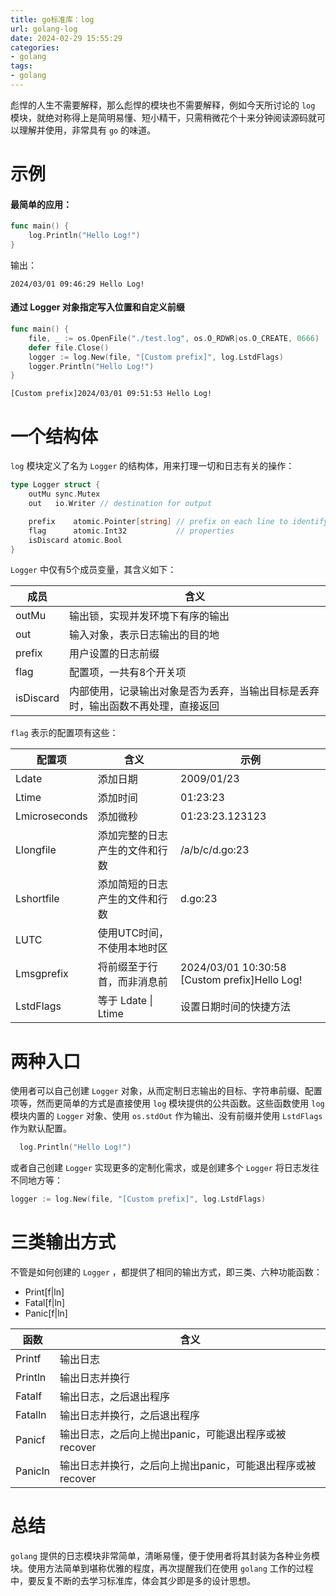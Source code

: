 ```yaml
---
title: go标准库：log
url: golang-log
date: 2024-02-29 15:55:29
categories:
- golang
tags:
- golang
---
```


彪悍的人生不需要解释，那么彪悍的模块也不需要解释，例如今天所讨论的 `log` 模块，就绝对称得上是简明易懂、短小精干，只需稍微花个十来分钟阅读源码就可以理解并使用，非常具有 `go` 的味道。

<!-- more -->

# 示例

#### 最简单的应用：

```go test.go
func main() {
	log.Println("Hello Log!")
}
```

输出：

```log
2024/03/01 09:46:29 Hello Log!
```

#### 通过 Logger 对象指定写入位置和自定义前缀

```go test.go
func main() {
	file, _ := os.OpenFile("./test.log", os.O_RDWR|os.O_CREATE, 0666)
	defer file.Close()
	logger := log.New(file, "[Custom prefix]", log.LstdFlags)
	logger.Println("Hello Log!")
}
```

```log test.log
[Custom prefix]2024/03/01 09:51:53 Hello Log!
```

# 一个结构体

`log` 模块定义了名为 `Logger` 的结构体，用来打理一切和日志有关的操作：

```go log.go
type Logger struct {
	outMu sync.Mutex
	out   io.Writer // destination for output

	prefix    atomic.Pointer[string] // prefix on each line to identify the logger (but see Lmsgprefix)
	flag      atomic.Int32           // properties
	isDiscard atomic.Bool
}
```

`Logger` 中仅有5个成员变量，其含义如下：

| 成员 | 含义 |
| --- | --- |
| outMu | 输出锁，实现并发环境下有序的输出 |
| out | 输入对象，表示日志输出的目的地 |
| prefix | 用户设置的日志前缀 |
| flag | 配置项，一共有8个开关项 |
| isDiscard | 内部使用，记录输出对象是否为丢弃，当输出目标是丢弃时，输出函数不再处理，直接返回 |

`flag` 表示的配置项有这些：

| 配置项 | 含义 | 示例 |
| --- | --- | --- |
| Ldate | 添加日期 | 2009/01/23 |
| Ltime | 添加时间 | 01:23:23 |
| Lmicroseconds | 添加微秒 | 01:23:23.123123 |
| Llongfile | 添加完整的日志产生的文件和行数 | /a/b/c/d.go:23 |
| Lshortfile | 添加简短的日志产生的文件和行数 | d.go:23 |
| LUTC | 使用UTC时间，不使用本地时区 |  |
| Lmsgprefix | 将前缀至于行首，而非消息前 | 2024/03/01 10:30:58 [Custom prefix]Hello Log! |
| LstdFlags | 等于 Ldate \| Ltime | 设置日期时间的快捷方法 |

# 两种入口

使用者可以自己创建 `Logger` 对象，从而定制日志输出的目标、字符串前缀、配置项等，然而更简单的方式是直接使用 `log` 模块提供的公共函数。这些函数使用 `log` 模块内置的 `Logger` 对象、使用 `os.stdOut` 作为输出、没有前缀并使用 `LstdFlags` 作为默认配置。

```go
  log.Println("Hello Log!")
```

或者自己创建 `Logger` 实现更多的定制化需求，或是创建多个 `Logger` 将日志发往不同地方等：

```go
logger := log.New(file, "[Custom prefix]", log.LstdFlags)
```

# 三类输出方式

不管是如何创建的 `Logger` ，都提供了相同的输出方式，即三类、六种功能函数：

- Print[f|ln]
- Fatal[f|ln]
- Panic[f|ln]

| 函数 | 含义 |
| --- | --- |
| Printf | 输出日志 |
| Println | 输出日志并换行 |
| Fatalf | 输出日志，之后退出程序 |
| Fatalln | 输出日志并换行，之后退出程序 |
| Panicf | 输出日志，之后向上抛出panic，可能退出程序或被recover |
| Panicln | 输出日志并换行，之后向上抛出panic，可能退出程序或被recover |

# 总结

`golang` 提供的日志模块非常简单，清晰易懂，便于使用者将其封装为各种业务模块。使用方法简单到堪称优雅的程度，再次提醒我们在使用 `golang` 工作的过程中，要反复不断的去学习标准库，体会其少即是多的设计思想。